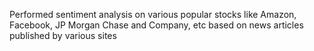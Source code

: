 Performed sentiment analysis on various popular stocks like Amazon, Facebook, JP Morgan Chase and Company, etc based on news articles published by various sites
